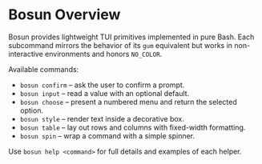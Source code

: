 # Bosun Overview

Bosun provides lightweight TUI primitives implemented in pure Bash. Each subcommand mirrors the behavior of its `gum` equivalent but works in non-interactive environments and honors `NO_COLOR`.

Available commands:

- `bosun confirm` – ask the user to confirm a prompt.
- `bosun input` – read a value with an optional default.
- `bosun choose` – present a numbered menu and return the selected option.
- `bosun style` – render text inside a decorative box.
- `bosun table` – lay out rows and columns with fixed-width formatting.
- `bosun spin` – wrap a command with a simple spinner.

Use `bosun help <command>` for full details and examples of each helper.
